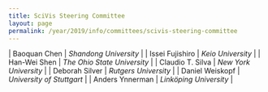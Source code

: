 ```yaml
---
title: SciVis Steering Committee
layout: page
permalink: /year/2019/info/committees/scivis-steering-committee
---
```


| Baoquan Chen | *Shandong University* |
| Issei Fujishiro | *Keio University* |
| Han-Wei Shen | *The Ohio State University* |
| Claudio T. Silva | *New York University* |
| Deborah Silver | *Rutgers University* |
| Daniel Weiskopf | *University of Stuttgart* |
| Anders Ynnerman | *Linköping University* |
